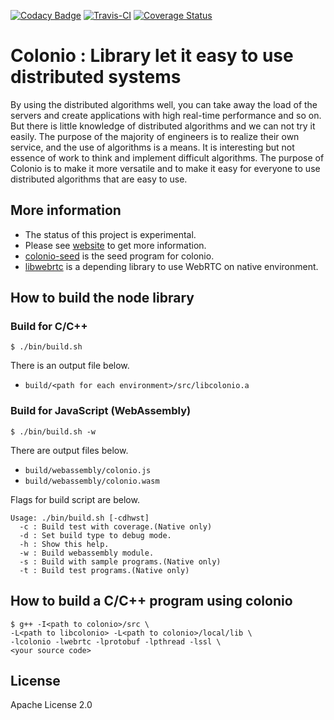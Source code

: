 [![Codacy Badge](https://api.codacy.com/project/badge/Grade/9fdd7ba69834413084cdc14cdb4eca55)](https://www.codacy.com/manual/llamerada-jp/colonio?utm_source=github.com&amp;utm_medium=referral&amp;utm_content=llamerada-jp/colonio&amp;utm_campaign=Badge_Grade)
[![Travis-CI](https://travis-ci.org/llamerada-jp/colonio.svg?branch=master)](https://travis-ci.org/llamerada-jp/colonio/branches)
[![Coverage Status](https://coveralls.io/repos/github/llamerada-jp/colonio/badge.svg?branch=master)](https://coveralls.io/github/llamerada-jp/colonio?branch=master)

# Colonio : Library let it easy to use distributed systems

By using the distributed algorithms well, you can take away the load of the servers and create applications with high real-time performance and so on.
But there is little knowledge of distributed algorithms and we can not try it easily.
The purpose of the majority of engineers is to realize their own service, and the use of algorithms is a means.
It is interesting but not essence of work to think and implement difficult algorithms.
The purpose of Colonio is to make it more versatile and to make it easy for everyone to use distributed algorithms that are easy to use.

## More information

- The status of this project is experimental.
- Please see [website](https://www.colonio.dev/) to get more information.
- [colonio-seed](https://github.com/llamerada-jp/colonio-seed) is the seed program for colonio.
- [libwebrtc](https://github.com/llamerada-jp/libwebrtc) is a depending library to use WebRTC on native environment.

## How to build the node library

### Build for C/C++

```console
$ ./bin/build.sh
```

There is an output file below.

- `build/<path for each environment>/src/libcolonio.a`

### Build for JavaScript (WebAssembly)

```console
$ ./bin/build.sh -w
```

There are output files below.

- `build/webassembly/colonio.js`
- `build/webassembly/colonio.wasm`

Flags for build script are below.

```
Usage: ./bin/build.sh [-cdhwst]
  -c : Build test with coverage.(Native only)
  -d : Set build type to debug mode.
  -h : Show this help.
  -w : Build webassembly module.
  -s : Build with sample programs.(Native only)
  -t : Build test programs.(Native only)
```

## How to build a C/C++ program using colonio

```console
$ g++ -I<path to colonio>/src \
-L<path to libcolonio> -L<path to colonio>/local/lib \
-lcolonio -lwebrtc -lprotobuf -lpthread -lssl \
<your source code>
```

## License

Apache License 2.0
